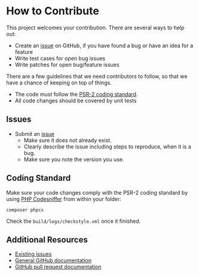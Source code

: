 How to Contribute
=================

This project welcomes your contribution. There are several ways to help out:

* Create an [issue](https://github.com/femtopixel/nano-framework/issues/) on GitHub,
if you have found a bug or have an idea for a feature
* Write test cases for open bug issues
* Write patches for open bug/feature issues

There are a few guidelines that we need contributors to follow, so that we have a
chance of keeping on top of things.

* The code must follow the [PSR-2 coding standard](http://www.php-fig.org/psr/psr-2/).
* All code changes should be covered by unit tests

Issues
------

* Submit an [issue](https://github.com/femtopixel/nano-framework/issues/)
  * Make sure it does not already exist.
  * Clearly describe the issue including steps to reproduce, when it is a bug.
  * Make sure you note the version you use.

Coding Standard
---------------

Make sure your code changes comply with the PSR-2 coding standard by
using [PHP Codesniffer](https://github.com/squizlabs/PHP_CodeSniffer)
from within your folder:

    composer phpcs

Check the `build/logs/checkstyle.xml` once it finished.

Additional Resources
--------------------

* [Existing issues](https://github.com/femtopixel/nano-framework/issues/)
* [General GitHub documentation](https://help.github.com/)
* [GitHub pull request documentation](https://help.github.com/send-pull-requests/)
